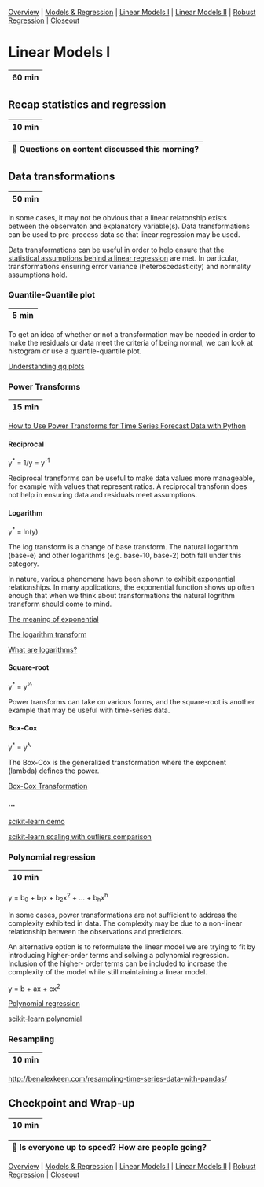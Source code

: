 [Overview](./00_overview.md) |
[Models & Regression](./01_modelsregression.md) |
[Linear Models I](./02_linearmodelsA.md) |
[Linear Models II](./03_linearmodelsB.md) |
[Robust Regression](./04_robustregression.md)  |
[Closeout](./05_closeout.md)

# Linear Models I

| 60 min |
| ------ |

## Recap statistics and regression

| 10 min |
| ------ |

| :triangular_flag_on_post: Questions on content discussed this morning? |
| ---------------------------------------------------------------------- |


## Data transformations

| 50 min |
| ------ |

In some cases, it may not be obvious that a linear relatonship exists between the observaton and explanatory variable(s). Data transformations can be used to pre-process data so that linear regression may be used.

Data transformations can be useful in order to help ensure that the [statistical assumptions behind a linear regression](./01_modelsregression.md) are met. In particular, transformations ensuring error variance (heteroscedasticity) and normality assumptions hold.

### Quantile-Quantile plot

| 5 min |
| ------ |

 To get an idea of whether or not a transformation may be needed in order to make the residuals or data meet the criteria of being normal, we can look at histogram or use a quantile-quantile plot.

[Understanding qq plots](https://data.library.virginia.edu/understanding-q-q-plots/)

### Power Transforms

| 15 min |
| ------ |

[How to Use Power Transforms for Time Series Forecast Data with Python](https://machinelearningmastery.com/power-transform-time-series-forecast-data-python/)
#### Reciprocal

y<sup>*</sup> = 1/y = y<sup>-1</sup>

Reciprocal transforms can be useful to make data values more manageable, for example with values that represent ratios. A reciprocal transform does not help in ensuring data and residuals meet assumptions.

#### Logarithm

y<sup>*</sup> = ln(y)

The log transform is a change of base transform. The natural logarithm (base-e) and other logarithms (e.g. base-10, base-2) both fall under this category.

In nature, various phenomena have been shown to exhibit exponential relationships. In many applications, the exponential function shows up often enough that when we think about transformations the natural logrithm transform should come to mind.

[The meaning of exponential](https://www.theguardian.com/science/life-and-physics/2014/jul/20/the-meaning-of-exponential)

[The logarithm transform](https://people.duke.edu/~rnau/411log.htm)

[What are logarithms?](https://www.livescience.com/50940-logarithms.html)

#### Square-root
y<sup>*</sup>  = y<sup>&half;</sup>

Power transforms can take on various forms, and the square-root is another example that may be useful with time-series data. 

#### Box-Cox
y<sup>*</sup>  = y<sup>&#955;</sup>

The Box-Cox is the generalized transformation where the exponent (lambda) defines the power. 

[Box-Cox Transformation](https://www.statisticshowto.datasciencecentral.com/box-cox-transformation/)

#### ...
[scikit-learn demo](https://scikit-learn.org/stable/auto_examples/compose/plot_transformed_target.html#sphx-glr-auto-examples-compose-plot-transformed-target-py)

[scikit-learn scaling with outliers comparison](https://scikit-learn.org/stable/auto_examples/preprocessing/plot_all_scaling.html#sphx-glr-auto-examples-preprocessing-plot-all-scaling-py)

### Polynomial regression

| 10 min |
| ------ |

y = b<sub>0</sub> + b<sub>1</sub>x + b<sub>2</sub>x<sup>2</sup> + ... + b<sub>h</sub>x<sup>h</sup>

In some cases, power transformations are not sufficient to address the complexity exhibited in data. The complexity may be due to a non-linear relationship between the observations and predictors.

An alternative option is to reformulate the linear model we are trying to fit by introducing higher-order terms and solving a polynomial regression. Inclusion of the higher- order terms can be included to increase the complexity of the model while still maintaining a linear model.

y = b + ax + cx<sup>2</sup>

[Polynomial regression](https://towardsdatascience.com/polynomial-regression-bbe8b9d97491)

[scikit-learn polynomial](https://scikit-learn.org/stable/modules/generated/sklearn.preprocessing.PolynomialFeatures.html)

### Resampling

| 10 min |
| ------ |

http://benalexkeen.com/resampling-time-series-data-with-pandas/


## Checkpoint and Wrap-up

| 10 min |
| ------ |

| :triangular_flag_on_post: Is everyone up to speed? How are people going? |
| ------------------------------------------------------------------------ |

[Overview](./00_overview.md) |
[Models & Regression](./01_modelsregression.md) |
[Linear Models I](./02_linearmodelsA.md) |
[Linear Models II](./03_linearmodelsB.md) |
[Robust Regression](./04_robustregression.md)  |
[Closeout](./05_closeout.md)
